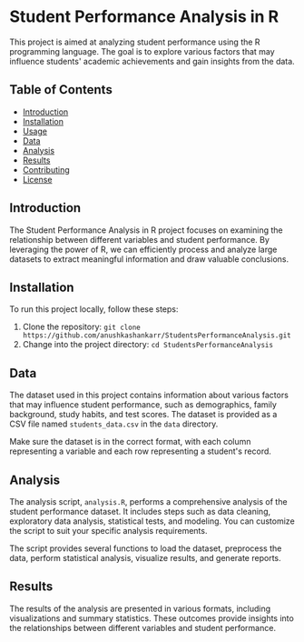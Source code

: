 # Student Performance Analysis in R

This project is aimed at analyzing student performance using the R programming language. The goal is to explore various factors that may influence students' academic achievements and gain insights from the data.

## Table of Contents
- [Introduction](#introduction)
- [Installation](#installation)
- [Usage](#usage)
- [Data](#data)
- [Analysis](#analysis)
- [Results](#results)
- [Contributing](#contributing)
- [License](#license)

## Introduction

The Student Performance Analysis in R project focuses on examining the relationship between different variables and student performance. By leveraging the power of R, we can efficiently process and analyze large datasets to extract meaningful information and draw valuable conclusions.

## Installation

To run this project locally, follow these steps:

1. Clone the repository: `git clone https://github.com/anushkashankarr/StudentsPerformanceAnalysis.git`
2. Change into the project directory: `cd StudentsPerformanceAnalysis`


## Data

The dataset used in this project contains information about various factors that may influence student performance, such as demographics, family background, study habits, and test scores. The dataset is provided as a CSV file named `students_data.csv` in the `data` directory.

Make sure the dataset is in the correct format, with each column representing a variable and each row representing a student's record.

## Analysis

The analysis script, `analysis.R`, performs a comprehensive analysis of the student performance dataset. It includes steps such as data cleaning, exploratory data analysis, statistical tests, and modeling. You can customize the script to suit your specific analysis requirements.

The script provides several functions to load the dataset, preprocess the data, perform statistical analysis, visualize results, and generate reports.

## Results

The results of the analysis are presented in various formats, including visualizations and summary statistics. These outcomes provide insights into the relationships between different variables and student performance. 

